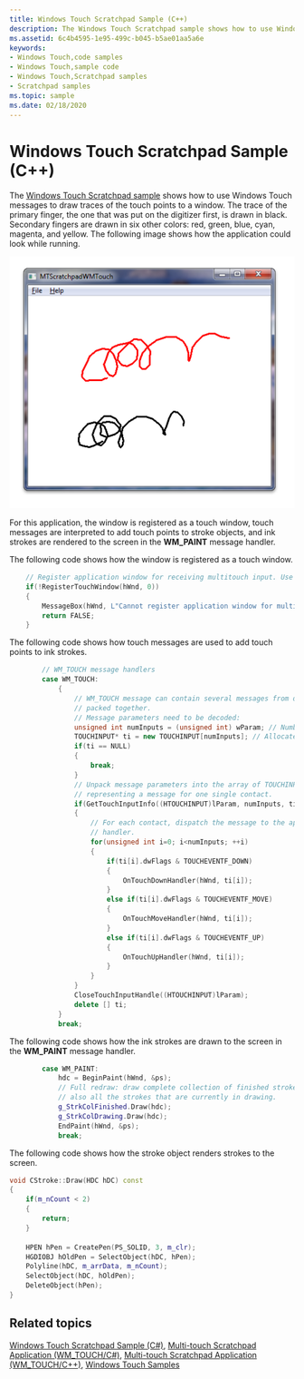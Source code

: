 ```yaml
---
title: Windows Touch Scratchpad Sample (C++)
description: The Windows Touch Scratchpad sample shows how to use Windows Touch messages to draw traces of the touch points to a window.
ms.assetid: 6c4b4595-1e95-499c-b045-b5ae01aa5a6e
keywords:
- Windows Touch,code samples
- Windows Touch,sample code
- Windows Touch,Scratchpad samples
- Scratchpad samples
ms.topic: sample
ms.date: 02/18/2020
---
```


# Windows Touch Scratchpad Sample (C++)

The [Windows Touch Scratchpad sample](https://github.com/microsoft/Windows-classic-samples/tree/main/Samples/Win7Samples/Touch/MTScratchpadWMTouch) shows how to use Windows Touch messages to draw traces of the touch points to a window. The trace of the primary finger, the one that was put on the digitizer first, is drawn in black. Secondary fingers are drawn in six other colors: red, green, blue, cyan, magenta, and yellow. The following image shows how the application could look while running.

![screen shot showing the windows touch scratchpad, with red and black squiggles on the screen](images/mtscratchpadwmtouch.png)

For this application, the window is registered as a touch window, touch messages are interpreted to add touch points to stroke objects, and ink strokes are rendered to the screen in the **WM_PAINT** message handler.

The following code shows how the window is registered as a touch window.

```C++
    // Register application window for receiving multitouch input. Use default settings.
    if(!RegisterTouchWindow(hWnd, 0))
    {
        MessageBox(hWnd, L"Cannot register application window for multitouch input", L"Error", MB_OK);
        return FALSE;
    }
```

The following code shows how touch messages are used to add touch points to ink strokes.

```C++
        // WM_TOUCH message handlers
        case WM_TOUCH:
            {
                // WM_TOUCH message can contain several messages from different contacts
                // packed together.
                // Message parameters need to be decoded:
                unsigned int numInputs = (unsigned int) wParam; // Number of actual per-contact messages
                TOUCHINPUT* ti = new TOUCHINPUT[numInputs]; // Allocate the storage for the parameters of the per-contact messages
                if(ti == NULL)
                {
                    break;
                }
                // Unpack message parameters into the array of TOUCHINPUT structures, each
                // representing a message for one single contact.
                if(GetTouchInputInfo((HTOUCHINPUT)lParam, numInputs, ti, sizeof(TOUCHINPUT)))
                {
                    // For each contact, dispatch the message to the appropriate message
                    // handler.
                    for(unsigned int i=0; i<numInputs; ++i)
                    {
                        if(ti[i].dwFlags & TOUCHEVENTF_DOWN)
                        {
                            OnTouchDownHandler(hWnd, ti[i]);
                        }
                        else if(ti[i].dwFlags & TOUCHEVENTF_MOVE)
                        {
                            OnTouchMoveHandler(hWnd, ti[i]);
                        }
                        else if(ti[i].dwFlags & TOUCHEVENTF_UP)
                        {
                            OnTouchUpHandler(hWnd, ti[i]);
                        }
                    }
                }
                CloseTouchInputHandle((HTOUCHINPUT)lParam);
                delete [] ti;
            }
            break;
```

The following code shows how the ink strokes are drawn to the screen in the **WM_PAINT** message handler.

```C++
        case WM_PAINT:
            hdc = BeginPaint(hWnd, &ps);
            // Full redraw: draw complete collection of finished strokes and
            // also all the strokes that are currently in drawing.
            g_StrkColFinished.Draw(hdc);
            g_StrkColDrawing.Draw(hdc);
            EndPaint(hWnd, &ps);
            break;
```

The following code shows how the stroke object renders strokes to the screen.

```C++
void CStroke::Draw(HDC hDC) const
{
    if(m_nCount < 2)
    {
        return;
    }

    HPEN hPen = CreatePen(PS_SOLID, 3, m_clr);
    HGDIOBJ hOldPen = SelectObject(hDC, hPen);
    Polyline(hDC, m_arrData, m_nCount);
    SelectObject(hDC, hOldPen);
    DeleteObject(hPen);
}
```

## Related topics

[Windows Touch Scratchpad Sample (C#)](windows-touch-scratchpad-sample-in-c---mtscratchpadwmtouchcs-.md), [Multi-touch Scratchpad Application (WM_TOUCH/C#)](https://github.com/microsoft/Windows-classic-samples/tree/master/Samples/Win7Samples/Touch/MTScratchpadWMTouch/CS), [Multi-touch Scratchpad Application (WM_TOUCH/C++)](https://github.com/microsoft/Windows-classic-samples/tree/master/Samples/Win7Samples/Touch/MTScratchpadWMTouch/cpp), [Windows Touch Samples](windows-touch-samples.md)
